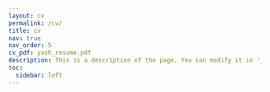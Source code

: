 ```yaml
---
layout: cv
permalink: /cv/
title: cv
nav: true
nav_order: 5
cv_pdf: yash_resume.pdf
description: This is a description of the page. You can modify it in '_pages/cv.md'. You can also change or remove the top pdf download button.
toc:
  sidebar: left
---
```

